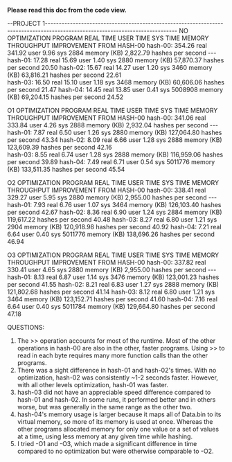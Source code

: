 **Please read this doc from the code view.**

--PROJECT 1-----------------------------------------------------------------------------------------------------------------------------
NO OPTIMIZATION
PROGRAM     REAL TIME       USER TIME       SYS TIME        MEMORY                  THROUGHPUT                      IMPROVEMENT FROM HASH-00
hash-00:    354.26 real     341.92 user     9.96 sys        2884 memory (KB)        2,822.79 hashes per second      ---
hash-01:    17.28 real      15.69 user      1.40 sys        2880 memory (KB)        57,870.37 hashes per second     20.50
hash-02:    15.67 real      14.27 user      1.20 sys        3460 memory (KB)        63,816.21 hashes per second     22.61       
hash-03:    16.50 real      15.10 user      1.18 sys        3468 memory (KB)        60,606.06 hashes per second     21.47
hash-04:    14.45 real      13.85 user      0.41 sys        5008908 memory (KB)     69,204.15 hashes per second     24.52

O1 OPTIMIZATION
PROGRAM     REAL TIME       USER TIME       SYS TIME        MEMORY                  THROUGHPUT                      IMPROVEMENT FROM HASH-00
hash-00:    341.06 real     333.84 user     4.26 sys        2888 memory (KB)        2,932.04 hashes per second      ---
hash-01:    7.87 real       6.50 user       1.26 sys        2880 memory (KB)        127,064.80 hashes per second    43.34
hash-02:    8.09 real       6.66 user       1.28 sys        2888 memory (KB)        123,609.39 hashes per second    42.16       
hash-03:    8.55 real       6.74 user       1.28 sys        2888 memory (KB)        116,959.06 hashes per second    39.89
hash-04:    7.49 real       6.71 user       0.54 sys        5011776 memory (KB)     133,511.35 hashes per second    45.54

O2 OPTIMIZATION
PROGRAM     REAL TIME       USER TIME       SYS TIME        MEMORY                  THROUGHPUT                      IMPROVEMENT FROM HASH-00
hash-00:    338.41 real     329.27 user     5.95 sys        2880 memory (KB)        2,955.00 hashes per second       ---
hash-01:    7.93 real       6.76 user       1.07 sys        3464 memory (KB)        126,103.40 hashes per second    42.67
hash-02:    8.36 real       6.90 user       1.24 sys        2884 memory (KB)        119,617.22 hashes per second    40.48
hash-03:    8.27 real       6.80 user       1.21 sys        2904 memory (KB)        120,918.98 hashes per second    40.92
hash-04:    7.21 real       6.64 user       0.40 sys        5011776 memory (KB)     138,696.26 hashes per second    46.94

O3 OPTIMIZATION
PROGRAM     REAL TIME       USER TIME       SYS TIME        MEMORY                  THROUGHPUT                      IMPROVEMENT FROM HASH-00
hash-00:    337.82 real     330.41 user     4.65 sys        2880 memory (KB)        2,955.00 hashes per second       ---
hash-01:    8.13 real       6.87 user       1.14 sys        3476 memory (KB)        123,001.23 hashes per second    41.55
hash-02:    8.21 real       6.83 user       1.27 sys        2888 memory (KB)        121,802.68 hashes per second    41.14
hash-03:    8.12 real       6.80 user       1.21 sys        3464 memory (KB)        123,152.71 hashes per second    41.60
hash-04:    7.16 real       6.64 user       0.40 sys        5011784 memory (KB)     129,664.80 hashes per second    47.18

QUESTIONS:
1. The >> operation accounts for most of the runtime.
   Most of the other operations in hash-00 are also in the other, faster programs.
   Using >> to read in each byte requires many more function calls than the other programs.
2. There was a sight difference in hash-01 and hash-02's times.
   With no optimization, hash-02 was consistently ~1-2 seconds faster. However,
   with all other levels optimization, hash-01 was faster.
3. hash-03 did not have an appreciable speed difference compared to hash-01 and hash-02. In some runs,
   it performed better and in others worse, but was generally in the same range as the other two.
4. hash-04's memory usage is larger because it maps all of Data.bin to its virtual memory, so more of its memory is used at once.
   Whereas the other programs allocated memory for only one value or a set of values at a time, using less memory at any given time
   while hashing.
6. I tried -O1 and -O3, which made a significant difference in time compared to no optimization but were otherwise comparable to -O2.
